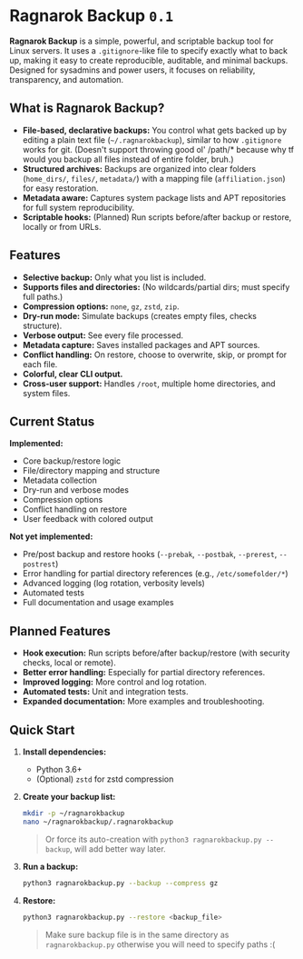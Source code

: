 # Ragnarok Backup `0.1`

**Ragnarok Backup** is a simple, powerful, and scriptable backup tool for Linux servers. It uses a `.gitignore`-like file to specify exactly what to back up, making it easy to create reproducible, auditable, and minimal backups. Designed for sysadmins and power users, it focuses on reliability, transparency, and automation.

## What is Ragnarok Backup?

- **File-based, declarative backups:** You control what gets backed up by editing a plain text file (`~/.ragnarokbackup`), similar to how `.gitignore` works for git. (Doesn't support throwing good ol' /path/* because why tf would you backup all files instead of entire folder, bruh.)
- **Structured archives:** Backups are organized into clear folders (`home_dirs/`, `files/`, `metadata/`) with a mapping file (`affiliation.json`) for easy restoration.
- **Metadata aware:** Captures system package lists and APT repositories for full system reproducibility.
- **Scriptable hooks:** (Planned) Run scripts before/after backup or restore, locally or from URLs.

## Features

- **Selective backup:** Only what you list is included.
- **Supports files and directories:** (No wildcards/partial dirs; must specify full paths.)
- **Compression options:** `none`, `gz`, `zstd`, `zip`.
- **Dry-run mode:** Simulate backups (creates empty files, checks structure).
- **Verbose output:** See every file processed.
- **Metadata capture:** Saves installed packages and APT sources.
- **Conflict handling:** On restore, choose to overwrite, skip, or prompt for each file.
- **Colorful, clear CLI output.**
- **Cross-user support:** Handles `/root`, multiple home directories, and system files.

## Current Status

**Implemented:**

- Core backup/restore logic
- File/directory mapping and structure
- Metadata collection
- Dry-run and verbose modes
- Compression options
- Conflict handling on restore
- User feedback with colored output

**Not yet implemented:**

- Pre/post backup and restore hooks (`--prebak`, `--postbak`, `--prerest`, `--postrest`)
- Error handling for partial directory references (e.g., `/etc/somefolder/*`)
- Advanced logging (log rotation, verbosity levels)
- Automated tests
- Full documentation and usage examples

## Planned Features

- **Hook execution:** Run scripts before/after backup/restore (with security checks, local or remote).
- **Better error handling:** Especially for partial directory references.
- **Improved logging:** More control and log rotation.
- **Automated tests:** Unit and integration tests.
- **Expanded documentation:** More examples and troubleshooting.

## Quick Start

1. **Install dependencies:**  
   - Python 3.6+
   - (Optional) `zstd` for zstd compression

2. **Create your backup list:**

   ```bash
   mkdir -p ~/ragnarokbackup
   nano ~/ragnarokbackup/.ragnarokbackup
   ```

   > Or force its auto-creation with `python3 ragnarokbackup.py --backup`, will add better way later.

3. **Run a backup:**  

   ```bash
   python3 ragnarokbackup.py --backup --compress gz
   ```

4. **Restore:**

   ```bash
   python3 ragnarokbackup.py --restore <backup_file>
   ```

   > Make sure backup file is in the same directory as `ragnarokbackup.py` otherwise you will need to specify paths :(
